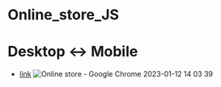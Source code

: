# Online_store_JS

# Desktop <-> Mobile

- [link](https://alexdolz.github.io/Online_store-JS/)
  ![Online store - Google Chrome 2023-01-12 14 03 39](https://user-images.githubusercontent.com/108806800/212073795-a5cd67ae-5a36-4098-961d-30c1adfb6fdc.png)
